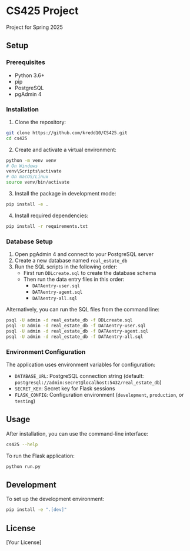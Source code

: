 # CS425 Project

Project for Spring 2025

## Setup

### Prerequisites
- Python 3.6+
- pip
- PostgreSQL
- pgAdmin 4

### Installation

1. Clone the repository:
```bash
git clone https://github.com/kredd10/CS425.git
cd cs425
```

2. Create and activate a virtual environment:
```bash
python -m venv venv
# On Windows
venv\Scripts\activate
# On macOS/Linux
source venv/bin/activate
```

3. Install the package in development mode:
```bash
pip install -e .
```

4. Install required dependencies:
```bash
pip install -r requirements.txt
```

### Database Setup

1. Open pgAdmin 4 and connect to your PostgreSQL server
2. Create a new database named `real_estate_db`
3. Run the SQL scripts in the following order:
   - First run `DDLcreate.sql` to create the database schema
   - Then run the data entry files in this order:
     - `DATAentry-user.sql`
     - `DATAentry-agent.sql`
     - `DATAentry-all.sql`

Alternatively, you can run the SQL files from the command line:
```bash
psql -U admin -d real_estate_db -f DDLcreate.sql
psql -U admin -d real_estate_db -f DATAentry-user.sql
psql -U admin -d real_estate_db -f DATAentry-agent.sql
psql -U admin -d real_estate_db -f DATAentry-all.sql
```

### Environment Configuration

The application uses environment variables for configuration:
- `DATABASE_URL`: PostgreSQL connection string (default: `postgresql://admin:secret@localhost:5432/real_estate_db`)
- `SECRET_KEY`: Secret key for Flask sessions
- `FLASK_CONFIG`: Configuration environment (`development`, `production`, or `testing`)

## Usage

After installation, you can use the command-line interface:

```bash
cs425 --help
```

To run the Flask application:
```bash
python run.py
```

## Development

To set up the development environment:

```bash
pip install -e ".[dev]"
```

## License

[Your License]
